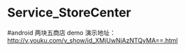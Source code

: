 # Service_StoreCenter

#android 两块五商店 demo
演示地址：http://v.youku.com/v_show/id_XMjUwNjAzNTQyMA==.html
